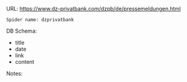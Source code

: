 URL: https://www.dz-privatbank.com/dzpb/de/pressemeldungen.html

    Spider name: dzprivatbank

DB Schema:
- title
- date
- link
- content

Notes: